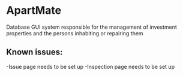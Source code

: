 # ApartMate
Database GUI system responsible for the management of investment properties and the persons inhabiting or repairing them

## Known issues:
-Issue page needs to be set up
-Inspection page needs to be set up
